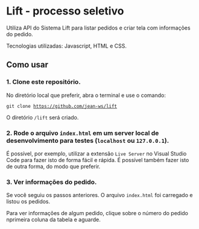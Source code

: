 # Lift - processo seletivo

Utiliza API do Sistema Lift para listar pedidos e criar tela com informações do pedido. 

Tecnologias utilizadas: Javascript, HTML e CSS.

## Como usar

### 1. Clone este repositório.

  No diretório local que preferir, abra o terminal e use o comando:
  
  <code>git clone https://github.com/jean-ws/lift</code>
  
  O diretório <code>/lift</code> será criado.

### 2. Rode o arquivo <code>index.html</code> em um server local de desenvolvimento para testes (<code>localhost</code> ou <code>127.0.0.1</code>).

É possível, por exemplo, utilizar a extensão <code>Live Server</code> no Visual Studio Code para fazer isto de forma fácil e rápida. É possível também fazer isto de outra forma, do modo que preferir.

### 3. Ver informações do pedido.

Se você seguiu os passos anteriores. O arquivo <code>index.html</code> foi carregado e listou os pedidos. 

Para ver informações de algum pedido, clique sobre o número do pedido nprimeira coluna da tabela e aguarde.
